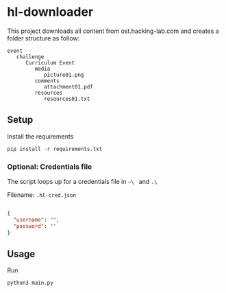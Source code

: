 # hl-downloader
This project downloads all content from ost.hacking-lab.com and creates a folder structure as follow:
```
event
   challenge
      Curriculum Event
         media
            picture01.png
         comments 
            attachment01.pdf
         resources
            resources01.txt
```
## Setup

Install the requirements
```python
pip install -r requirements.txt 
```

### Optional: Credentials file
The script loops up for a credentials file in `~\ ` and `.\ `  

Filename: `.hl-cred.json`
```json

{
  "username": "",
  "password": ""
}
```


## Usage 
Run
```
python3 main.py
```
